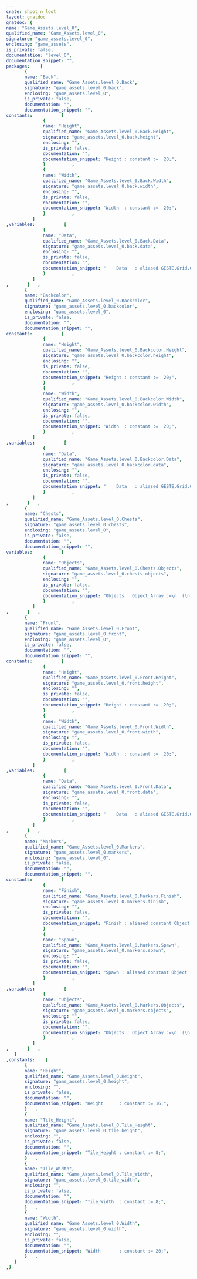 ```yaml
---
crate: shoot_n_loot
layout: gnatdoc
gnatdoc: {
name: "Game_Assets.level_0",
qualified_name: "Game_Assets.level_0",
signature: "game_assets.level_0",
enclosing: "game_assets",
is_private: false,
documentation: "level_0",
documentation_snippet: "",
packages:    [
       {
       name: "Back",
       qualified_name: "Game_Assets.level_0.Back",
       signature: "game_assets.level_0.back",
       enclosing: "game_assets.level_0",
       is_private: false,
       documentation: "",
       documentation_snippet: "",
constants:           [
              {
              name: "Height",
              qualified_name: "Game_Assets.level_0.Back.Height",
              signature: "game_assets.level_0.back.height",
              enclosing: "",
              is_private: false,
              documentation: "",
              documentation_snippet: "Height : constant :=  20;",
              }          ,
              {
              name: "Width",
              qualified_name: "Game_Assets.level_0.Back.Width",
              signature: "game_assets.level_0.back.width",
              enclosing: "",
              is_private: false,
              documentation: "",
              documentation_snippet: "Width  : constant :=  20;",
              }          ,
          ]
,variables:           [
              {
              name: "Data",
              qualified_name: "Game_Assets.level_0.Back.Data",
              signature: "game_assets.level_0.back.data",
              enclosing: "",
              is_private: false,
              documentation: "",
              documentation_snippet: "    Data   : aliased GESTE.Grid.Grid_Data :=\n(( 0, 0, 0, 0, 0, 0, 0, 0, 0, 0, 0, 0, 0, 0, 0, 6),\n       ( 0, 0, 0, 0, 0, 0, 0, 0, 0, 0, 0, 0, 0, 0, 0, 6),\n       ( 0, 0, 0, 0, 0, 0, 0, 0, 0, 0, 0, 0, 0, 0, 0, 6),\n       ( 0, 0, 0, 0, 0, 0, 0, 0, 0, 0, 0, 0, 0, 0, 0, 6),\n       ( 0, 0, 0, 0, 0, 0, 0, 0, 0, 0, 0, 0, 0, 0, 0, 6),\n       ( 0, 0, 0, 0, 0, 0, 0, 0, 0, 0, 0, 0, 0, 0, 0, 6),\n       ( 0, 0, 0, 0, 0, 0, 0, 0, 0, 0, 0, 0, 0, 0, 0, 7),\n       ( 0, 0, 0, 0, 0, 0, 0, 0, 0, 0, 0, 0, 0, 0, 7, 8),\n       ( 0, 0, 0, 0, 0, 0, 0, 0, 0, 0, 0, 0, 0, 7, 8, 9),\n       ( 0, 0, 0, 0, 0, 0, 0, 0, 0, 0, 0, 0, 7, 8, 9, 10),\n       ( 0, 0, 0, 0, 0, 0, 0, 0, 0, 0, 0, 7, 8, 9, 10, 9),\n       ( 0, 0, 0, 0, 0, 0, 0, 0, 0, 0, 7, 8, 9, 10, 9, 10),\n       ( 0, 0, 0, 0, 0, 0, 0, 0, 0, 7, 8, 9, 10, 9, 10, 9),\n       ( 0, 0, 0, 0, 0, 0, 0, 0, 0, 8, 9, 10, 9, 10, 9, 10),\n       ( 0, 0, 0, 0, 0, 0, 0, 7, 0, 0, 0, 0, 0, 0, 10, 0),\n       ( 0, 0, 0, 0, 0, 0, 7, 8, 9, 10, 9, 10, 9, 0, 9, 0),\n       ( 0, 0, 0, 0, 0, 7, 8, 9, 10, 9, 10, 9, 10, 0, 10, 0),\n       ( 0, 0, 0, 0, 7, 8, 9, 10, 9, 10, 9, 10, 9, 0, 9, 0),\n       ( 0, 0, 0, 7, 8, 9, 10, 9, 10, 9, 10, 9, 10, 0, 10, 0),\n       ( 0, 11, 12, 8, 9, 10, 9, 10, 9, 10, 9, 10, 9, 0, 9, 0))      ;",
              }          ,
          ]
,       }   ,
       {
       name: "Backcolor",
       qualified_name: "Game_Assets.level_0.Backcolor",
       signature: "game_assets.level_0.backcolor",
       enclosing: "game_assets.level_0",
       is_private: false,
       documentation: "",
       documentation_snippet: "",
constants:           [
              {
              name: "Height",
              qualified_name: "Game_Assets.level_0.Backcolor.Height",
              signature: "game_assets.level_0.backcolor.height",
              enclosing: "",
              is_private: false,
              documentation: "",
              documentation_snippet: "Height : constant :=  20;",
              }          ,
              {
              name: "Width",
              qualified_name: "Game_Assets.level_0.Backcolor.Width",
              signature: "game_assets.level_0.backcolor.width",
              enclosing: "",
              is_private: false,
              documentation: "",
              documentation_snippet: "Width  : constant :=  20;",
              }          ,
          ]
,variables:           [
              {
              name: "Data",
              qualified_name: "Game_Assets.level_0.Backcolor.Data",
              signature: "game_assets.level_0.backcolor.data",
              enclosing: "",
              is_private: false,
              documentation: "",
              documentation_snippet: "    Data   : aliased GESTE.Grid.Grid_Data :=\n(( 1, 1, 1, 1, 1, 1, 1, 1, 1, 1, 1, 1, 1, 1, 1, 1),\n       ( 1, 1, 1, 1, 1, 1, 1, 1, 1, 1, 1, 1, 1, 1, 1, 1),\n       ( 1, 1, 1, 1, 1, 1, 1, 1, 1, 1, 1, 1, 1, 1, 1, 1),\n       ( 1, 1, 1, 1, 1, 1, 1, 1, 1, 1, 1, 1, 1, 1, 1, 1),\n       ( 1, 1, 1, 1, 1, 1, 1, 1, 1, 1, 1, 1, 1, 1, 1, 1),\n       ( 1, 1, 1, 1, 1, 1, 1, 1, 1, 1, 1, 1, 1, 1, 1, 1),\n       ( 1, 1, 1, 1, 1, 1, 1, 1, 1, 1, 1, 1, 1, 1, 1, 1),\n       ( 1, 1, 1, 1, 1, 1, 1, 1, 1, 1, 1, 1, 1, 1, 1, 1),\n       ( 1, 1, 1, 1, 1, 1, 1, 1, 1, 1, 1, 1, 1, 1, 1, 1),\n       ( 1, 1, 1, 1, 1, 1, 1, 1, 1, 1, 1, 1, 1, 1, 1, 1),\n       ( 1, 1, 1, 1, 1, 1, 1, 1, 1, 1, 1, 1, 1, 1, 1, 1),\n       ( 1, 1, 1, 1, 1, 1, 1, 1, 1, 1, 1, 1, 1, 1, 1, 1),\n       ( 1, 1, 1, 1, 1, 1, 1, 1, 1, 0, 1, 1, 1, 1, 1, 1),\n       ( 1, 1, 1, 1, 1, 1, 1, 1, 1, 1, 1, 1, 1, 1, 1, 1),\n       ( 1, 1, 1, 1, 1, 1, 1, 1, 1, 1, 1, 1, 1, 1, 1, 2),\n       ( 1, 1, 1, 1, 1, 1, 1, 1, 1, 1, 1, 1, 1, 1, 1, 2),\n       ( 1, 1, 1, 1, 1, 1, 1, 1, 1, 1, 1, 1, 1, 1, 1, 2),\n       ( 1, 1, 1, 1, 1, 1, 1, 1, 1, 1, 1, 1, 1, 1, 1, 2),\n       ( 1, 1, 1, 1, 1, 1, 1, 1, 1, 1, 1, 1, 1, 1, 1, 2),\n       ( 1, 1, 1, 1, 1, 1, 1, 1, 1, 1, 1, 1, 1, 1, 1, 2))      ;",
              }          ,
          ]
,       }   ,
       {
       name: "Chests",
       qualified_name: "Game_Assets.level_0.Chests",
       signature: "game_assets.level_0.chests",
       enclosing: "game_assets.level_0",
       is_private: false,
       documentation: "",
       documentation_snippet: "",
variables:           [
              {
              name: "Objects",
              qualified_name: "Game_Assets.level_0.Chests.Objects",
              signature: "game_assets.level_0.chests.objects",
              enclosing: "",
              is_private: false,
              documentation: "",
              documentation_snippet: "Objects : Object_Array :=\n  (\n     0 => (\n      Kind => POINT_OBJ,\n      Id   =>  5,\n      Name => null,\n      X    =>  1.36000E+02,\n      Y    =>  1.12000E+02,\n      Width =>  8.00000E+00,\n      Height =>  8.00000E+00,\n      Flip_Vertical => FALSE,\n      Flip_Horizontal => FALSE,\n      Tile_Id =>  3,\n      Str => null\n    )\n  );",
              }          ,
          ]
,       }   ,
       {
       name: "Front",
       qualified_name: "Game_Assets.level_0.Front",
       signature: "game_assets.level_0.front",
       enclosing: "game_assets.level_0",
       is_private: false,
       documentation: "",
       documentation_snippet: "",
constants:           [
              {
              name: "Height",
              qualified_name: "Game_Assets.level_0.Front.Height",
              signature: "game_assets.level_0.front.height",
              enclosing: "",
              is_private: false,
              documentation: "",
              documentation_snippet: "Height : constant :=  20;",
              }          ,
              {
              name: "Width",
              qualified_name: "Game_Assets.level_0.Front.Width",
              signature: "game_assets.level_0.front.width",
              enclosing: "",
              is_private: false,
              documentation: "",
              documentation_snippet: "Width  : constant :=  20;",
              }          ,
          ]
,variables:           [
              {
              name: "Data",
              qualified_name: "Game_Assets.level_0.Front.Data",
              signature: "game_assets.level_0.front.data",
              enclosing: "",
              is_private: false,
              documentation: "",
              documentation_snippet: "    Data   : aliased GESTE.Grid.Grid_Data :=\n(( 0, 0, 0, 0, 0, 0, 0, 0, 0, 0, 0, 0, 0, 0, 0, 13),\n       ( 0, 0, 0, 0, 0, 0, 14, 15, 0, 0, 0, 0, 0, 0, 0, 16),\n       ( 0, 0, 0, 0, 0, 0, 17, 18, 0, 0, 0, 0, 0, 0, 0, 19),\n       ( 0, 0, 0, 0, 0, 0, 20, 21, 0, 0, 0, 0, 0, 0, 22, 13),\n       ( 0, 0, 0, 0, 0, 0, 23, 24, 0, 0, 0, 0, 0, 0, 0, 16),\n       ( 0, 0, 0, 0, 0, 0, 0, 0, 0, 0, 0, 0, 0, 0, 25, 19),\n       ( 0, 0, 0, 0, 0, 0, 0, 0, 0, 0, 0, 0, 0, 0, 0, 16),\n       ( 0, 0, 0, 0, 0, 0, 0, 0, 0, 0, 0, 0, 0, 0, 19, 0),\n       ( 0, 0, 0, 0, 0, 0, 0, 0, 0, 0, 0, 0, 0, 13, 0, 0),\n       ( 0, 0, 0, 0, 0, 0, 0, 0, 0, 0, 0, 26, 16, 0, 0, 0),\n       ( 0, 14, 15, 0, 0, 0, 0, 0, 0, 0, 0, 19, 0, 0, 0, 0),\n       ( 0, 17, 18, 0, 0, 0, 0, 0, 0, 25, 16, 0, 0, 0, 0, 0),\n       ( 0, 20, 21, 0, 0, 0, 0, 0, 0, 27, 0, 0, 0, 0, 0, 0),\n       ( 0, 23, 24, 0, 0, 0, 0, 0, 0, 28, 29, 30, 31, 29, 32, 0),\n       ( 0, 0, 0, 0, 0, 0, 0, 16, 0, 0, 0, 0, 0, 26, 16, 0),\n       ( 0, 0, 0, 0, 0, 22, 13, 0, 33, 34, 35, 36, 37, 0, 13, 0),\n       ( 0, 0, 0, 0, 0, 16, 0, 0, 0, 0, 0, 0, 38, 39, 16, 0),\n       ( 0, 0, 0, 26, 19, 0, 0, 0, 0, 0, 0, 0, 40, 0, 19, 0),\n       ( 0, 0, 25, 16, 0, 0, 0, 0, 0, 0, 0, 0, 41, 42, 28, 0),\n       ( 0, 0, 19, 0, 0, 0, 0, 0, 0, 0, 0, 0, 0, 0, 0, 0))      ;",
              }          ,
          ]
,       }   ,
       {
       name: "Markers",
       qualified_name: "Game_Assets.level_0.Markers",
       signature: "game_assets.level_0.markers",
       enclosing: "game_assets.level_0",
       is_private: false,
       documentation: "",
       documentation_snippet: "",
constants:           [
              {
              name: "Finish",
              qualified_name: "Game_Assets.level_0.Markers.Finish",
              signature: "game_assets.level_0.markers.finish",
              enclosing: "",
              is_private: false,
              documentation: "",
              documentation_snippet: "Finish : aliased constant Object := (\n  Kind => POINT_OBJ,\n  Id   =>  9,\n  Name => new String'(\"Finish\"),\n  X    =>  1.52000E+02,\n  Y    =>  1.12000E+02,\n  Width =>  8.00000E+00,\n  Height =>  8.00000E+00,\n  Flip_Vertical => FALSE,\n  Flip_Horizontal => FALSE,\n  Tile_Id =>  5,\n  Str => null\n  );",
              }          ,
              {
              name: "Spawn",
              qualified_name: "Game_Assets.level_0.Markers.Spawn",
              signature: "game_assets.level_0.markers.spawn",
              enclosing: "",
              is_private: false,
              documentation: "",
              documentation_snippet: "Spawn : aliased constant Object := (\n  Kind => POINT_OBJ,\n  Id   =>  1,\n  Name => new String'(\"Spawn\"),\n  X    =>  8.00000E+00,\n  Y    =>  1.12000E+02,\n  Width =>  8.00000E+00,\n  Height =>  8.00000E+00,\n  Flip_Vertical => FALSE,\n  Flip_Horizontal => TRUE,\n  Tile_Id =>  4,\n  Str => null\n  );",
              }          ,
          ]
,variables:           [
              {
              name: "Objects",
              qualified_name: "Game_Assets.level_0.Markers.Objects",
              signature: "game_assets.level_0.markers.objects",
              enclosing: "",
              is_private: false,
              documentation: "",
              documentation_snippet: "Objects : Object_Array :=\n  (\n     0 => (\n      Kind => POINT_OBJ,\n      Id   =>  1,\n      Name => new String'(\"Spawn\"),\n      X    =>  8.00000E+00,\n      Y    =>  1.12000E+02,\n      Width =>  8.00000E+00,\n      Height =>  8.00000E+00,\n      Flip_Vertical => FALSE,\n      Flip_Horizontal => TRUE,\n      Tile_Id =>  4,\n      Str => null\n    ),\n     1 => (\n      Kind => POINT_OBJ,\n      Id   =>  9,\n      Name => new String'(\"Finish\"),\n      X    =>  1.52000E+02,\n      Y    =>  1.12000E+02,\n      Width =>  8.00000E+00,\n      Height =>  8.00000E+00,\n      Flip_Vertical => FALSE,\n      Flip_Horizontal => FALSE,\n      Tile_Id =>  5,\n      Str => null\n    )\n  );",
              }          ,
          ]
,       }   ,
   ]
,constants:    [
       {
       name: "Height",
       qualified_name: "Game_Assets.level_0.Height",
       signature: "game_assets.level_0.height",
       enclosing: "",
       is_private: false,
       documentation: "",
       documentation_snippet: "Height      : constant := 16;",
       }   ,
       {
       name: "Tile_Height",
       qualified_name: "Game_Assets.level_0.Tile_Height",
       signature: "game_assets.level_0.tile_height",
       enclosing: "",
       is_private: false,
       documentation: "",
       documentation_snippet: "Tile_Height : constant := 8;",
       }   ,
       {
       name: "Tile_Width",
       qualified_name: "Game_Assets.level_0.Tile_Width",
       signature: "game_assets.level_0.tile_width",
       enclosing: "",
       is_private: false,
       documentation: "",
       documentation_snippet: "Tile_Width  : constant := 8;",
       }   ,
       {
       name: "Width",
       qualified_name: "Game_Assets.level_0.Width",
       signature: "game_assets.level_0.width",
       enclosing: "",
       is_private: false,
       documentation: "",
       documentation_snippet: "Width       : constant := 20;",
       }   ,
   ]
,}
---
```

